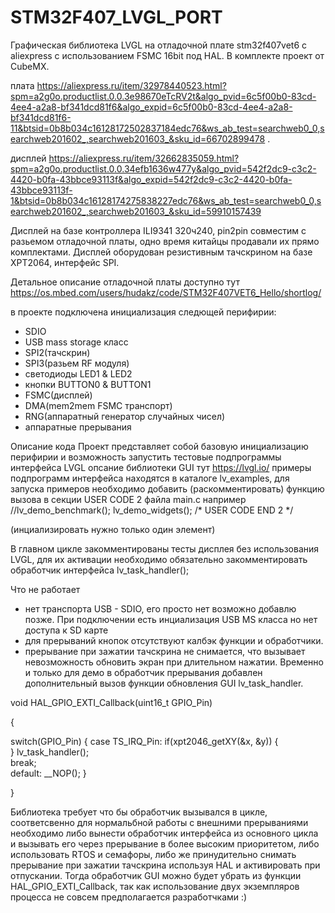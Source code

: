 # STM32F407_LVGL_PORT

Графическая библиотека LVGL на отладочной плате stm32f407vet6 с aliexpress с использованием FSMC 16bit под HAL. В комплекте проект от CubeMX.

плата https://aliexpress.ru/item/32978440523.html?spm=a2g0o.productlist.0.0.3e98670eTcRV2t&algo_pvid=6c5f00b0-83cd-4ee4-a2a8-bf341dcd81f6&algo_expid=6c5f00b0-83cd-4ee4-a2a8-bf341dcd81f6-11&btsid=0b8b034c16128172502837184edc76&ws_ab_test=searchweb0_0,searchweb201602_,searchweb201603_&sku_id=66702899478 .

дисплей https://aliexpress.ru/item/32662835059.html?spm=a2g0o.productlist.0.0.34efb1636w477y&algo_pvid=542f2dc9-c3c2-4420-b0fa-43bbce93113f&algo_expid=542f2dc9-c3c2-4420-b0fa-43bbce93113f-1&btsid=0b8b034c16128174275838227edc76&ws_ab_test=searchweb0_0,searchweb201602_,searchweb201603_&sku_id=59910157439

Дисплей на базе контроллера ILI9341 320ч240, pin2pin совместим с разьемом отладочной платы, одно время китайцы продавали их прямо комплектами. 
Дисплей оборудован резистивным тачскрином на базе XPT2064, интерфейс SPI.

Детальное описание отладочной платы доступно тут https://os.mbed.com/users/hudakz/code/STM32F407VET6_Hello/shortlog/

в проекте подключена инициализация следющей перифирии:
- SDIO
- USB mass storage класс
- SPI2(тачскрин)
- SPI3(разьем RF модуля)
- светодиоды LED1 & LED2
- кнопки BUTTON0 & BUTTON1
- FSMC(дисплей)
- DMA(mem2mem FSMC транспорт)
- RNG(аппаратный генератор случайных чисел)
- аппаратные прерывания

Описание кода
Проект представляет собой базовую инициализацию перифирии и возможность запустить тестовые подпрограммы интерфейса LVGL
опсание библиотеки GUI тут https://lvgl.io/
примеры подпрограмм интерфейса находятся в каталоге lv_examples, для запуска примеров необходимо добавить (раскомментировать) функцию вызова в секции USER CODE 2 файла main.c
например
  //lv_demo_benchmark();
   lv_demo_widgets();
  /* USER CODE END 2 */
 
 (инциализировать нужно только один элемент)
 
 В главном цикле закомментированы тесты дисплея без использования LVGL, для их активации необходимо обязательно закомментировать обработчик интерфейса lv_task_handler();
 
 
Что не работает
- нет транспорта USB - SDIO, его просто нет возможно добавлю позже. При подключении есть инциализация USB MS класса но нет доступа к SD карте
- для прерываний кнопок отсутствуют калбэк функции и обработчики.
- прерывание при зажатии тачскрина не снимается, что вызывает невозможность обновить экран при длительном нажатии. Временно и только для демо в обработчик прерывания добавлен дополнительный вызов функции обновления GUI lv_task_handler.

void HAL_GPIO_EXTI_Callback(uint16_t GPIO_Pin)

{

  switch(GPIO_Pin)
  {
    case TS_IRQ_Pin:
      if(xpt2046_getXY(&x, &y))
      {                  
      }
      lv_task_handler();    
      break;      
      default:
    __NOP();
  }
  
}

Библиотека требует что бы обработчик вызывался в цикле, соответсвенно для нормальбной работы с внешними прерываниями необходимо либо вынести обработчик интерфейса из основного цикла и вызывать его через прерывание в более высоким приоритетом, либо использовать RTOS и семафоры, либо же принудительно снимать прерывание при зажатии тачскрина используя HAL и активировать при отпускании. Тогда обработчик GUI можно будет убрать из функции HAL_GPIO_EXTI_Callback, так как использование двух экземпляров процесса не совсем предполагается разработчками :)

 
  
